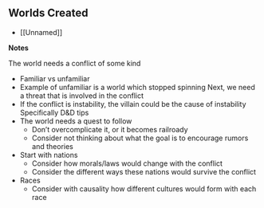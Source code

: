 ## Worlds Created
- [[Unnamed]]

__Notes__

The world needs a conflict of some kind
- Familiar vs unfamiliar
- Example of unfamiliar is a world which stopped spinning
Next, we need a threat that is involved in the conflict 
- If the conflict is instability, the villain could be the cause of instability
Specifically D&D tips
- The world needs a quest to follow
	- Don’t overcomplicate it, or it becomes railroady
	- Consider not thinking about what the goal is to encourage rumors and theories
- Start with nations
	- Consider how morals/laws would change with the conflict
	- Consider the different ways these nations would survive the conflict
- Races
	- Consider with causality how different cultures would form with each race